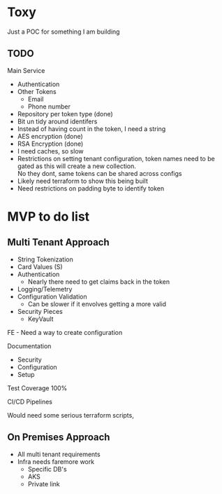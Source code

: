 # Toxy
Just a POC for something I am building


## TODO

Main Service
- Authentication
- Other Tokens
    - Email
    - Phone number
- Repository per token type (done)
- Bit un tidy around identifers
- Instead of having count in the token, I need a string
- AES encryption (done)
- RSA Encryption (done)
- I need caches, so slow
- Restrictions on setting tenant configuration, token names need to be gated as this will create a new collection.  
    No they dont, same tokens can be shared across configs
- Likely need terraform to show this being built
- Need restrictions on padding byte to identify token


# MVP to do list
## Multi Tenant Approach
- String Tokenization
- Card Values (S)
- Authentication
    - Nearly there need to get claims back in the token
- Logging/Telemetry
- Configuration Validation
    - Can be slower if it envolves getting a more valid
- Security Pieces
    - KeyVault

FE - Need a way to create configuration

Documentation
- Security 
- Configuration
- Setup

Test Coverage 100%

CI/CD
Pipelines

Would need some serious terraform scripts,

## On Premises Approach
- All multi tenant requirements
- Infra needs faremore work
    - Specific DB's
    - AKS 
    - Private link
